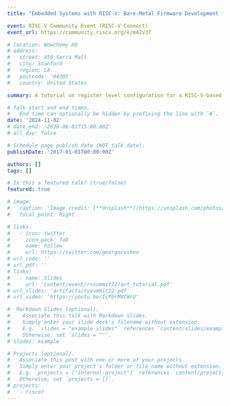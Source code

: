 ```yaml
---
title: "Embedded Systems with RISC-V: Bare-Metal Firmware Development for CH32V003 Microcontrollers"

event: RISC-V Community Event (RISC-V Connect)
event_url: https://community.riscv.org/e/m42v37

# location: Wowchemy HQ
# address:
#   street: 450 Serra Mall
#   city: Stanford
#   region: CA
#   postcode: '94305'
#   country: United States

summary: A tutorial on register level configuration for a RISC-V-based Microcontroller, RISC-V Toolchains and OpenOCD to flash baremetal firmware in a microcontroller.

# Talk start and end times.
#   End time can optionally be hidden by prefixing the line with `#`.
date: '2024-11-02'
# date_end: '2030-06-01T15:00:00Z'
# all_day: false

# Schedule page publish date (NOT talk date).
publishDate: '2017-01-01T00:00:00Z'

authors: []
tags: []

# Is this a featured talk? (true/false)
featured: true

# image:
#   caption: 'Image credit: [**Unsplash**](https://unsplash.com/photos/bzdhc5b3Bxs)'
#   focal_point: Right

# links:
#   - icon: twitter
#     icon_pack: fab
#     name: Follow
#     url: https://twitter.com/georgecushen
# url_code: ''
# url_pdf: ''
# links:
#   - name: Slides
#     url: 'content/event/rvsummit22/act_tutorial.pdf'
# url_slides: 'artifacts/rvsummit22.pdf'
# url_video: 'https://youtu.be/IcPbrMVCWrU'

#  Markdown Slides (optional).
#    Associate this talk with Markdown slides.
#    Simply enter your slide deck's filename without extension.
#    E.g. `slides = "example-slides"` references `content/slides/example-slides.md`.
#    Otherwise, set `slides = ""`.
# slides: example

# Projects (optional).
#   Associate this post with one or more of your projects.
#   Simply enter your project's folder or file name without extension.
#   E.g. `projects = ["internal-project"]` references `content/project/deep-learning/index.md`.
#   Otherwise, set `projects = []`.
# projects:
#   - riscof
---
```


